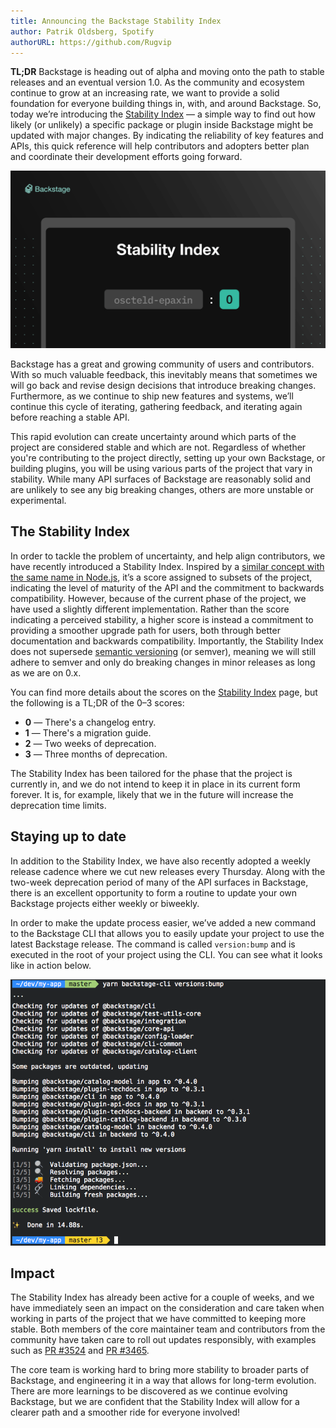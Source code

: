 ```yaml
---
title: Announcing the Backstage Stability Index
author: Patrik Oldsberg, Spotify
authorURL: https://github.com/Rugvip
---
```


**TL;DR** Backstage is heading out of alpha and moving onto the path to stable releases and an eventual version 1.0. As the community and ecosystem continue to grow at an increasing rate, we want to provide a solid foundation for everyone building things in, with, and around Backstage. So, today we’re introducing the [Stability Index](https://backstage.io/docs/overview/stability-index) — a simple way to find out how likely (or unlikely) a specific package or plugin inside Backstage might be updated with major changes. By indicating the reliability of key features and APIs, this quick reference will help contributors and adopters better plan and coordinate their development efforts going forward.

![Animation cycling between stability index scores](assets/2020-12-22/stability-index-hero.gif)

Backstage has a great and growing community of users and contributors. With so much valuable feedback, this inevitably means that sometimes we will go back and revise design decisions that introduce breaking changes. Furthermore, as we continue to ship new features and systems, we’ll continue this cycle of iterating, gathering feedback, and iterating again before reaching a stable API.

This rapid evolution can create uncertainty around which parts of the project are considered stable and which are not. Regardless of whether you're contributing to the project directly, setting up your own Backstage, or building plugins, you will be using various parts of the project that vary in stability. While many API surfaces of Backstage are reasonably solid and are unlikely to see any big breaking changes, others are more unstable or experimental.

## The Stability Index

In order to tackle the problem of uncertainty, and help align contributors, we have recently introduced a Stability Index. Inspired by a [similar concept with the same name in Node.js](https://nodejs.org/docs/latest-v4.x/api/documentation.html#documentation_stability_index), it’s a score assigned to subsets of the project, indicating the level of maturity of the API and the commitment to backwards compatibility. However, because of the current phase of the project, we have used a slightly different implementation. Rather than the score indicating a perceived stability, a higher score is instead a commitment to providing a smoother upgrade path for users, both through better documentation and backwards compatibility. Importantly, the Stability Index does not supersede [semantic versioning](https://semver.org/) (or semver), meaning we will still adhere to semver and only do breaking changes in minor releases as long as we are on 0.x.

You can find more details about the scores on the [Stability Index](https://backstage.io/docs/overview/stability-index) page, but the following is a TL;DR of the 0–3 scores:

- **0** — There's a changelog entry.
- **1** — There's a migration guide.
- **2** — Two weeks of deprecation.
- **3** — Three months of deprecation.

The Stability Index has been tailored for the phase that the project is currently in, and we do not intend to keep it in place in its current form forever. It is, for example, likely that we in the future will increase the deprecation time limits.

## Staying up to date

In addition to the Stability Index, we have also recently adopted a weekly release cadence where we cut new releases every Thursday. Along with the two-week deprecation period of many of the API surfaces in Backstage, there is an excellent opportunity to form a routine to update your own Backstage projects either weekly or biweekly.

In order to make the update process easier, we’ve added a new command to the Backstage CLI that allows you to easily update your project to use the latest Backstage release. The command is called `version:bump` and is executed in the root of your project using the CLI. You can see what it looks like in action below.

![Output of the `backstage-cli` `version:bump` command](assets/2020-12-22/versions-bump.png)

## Impact

The Stability Index has already been active for a couple of weeks, and we have immediately seen an impact on the consideration and care taken when working in parts of the project that we have committed to keeping more stable. Both members of the core maintainer team and contributors from the community have taken care to roll out updates responsibly, with examples such as [PR #3524](https://github.com/backstage/backstage/pull/3524) and [PR #3465](https://github.com/backstage/backstage/pull/3465).

The core team is working hard to bring more stability to broader parts of Backstage, and engineering it in a way that allows for long-term evolution. There are more learnings to be discovered as we continue evolving Backstage, but we are confident that the Stability Index will allow for a clearer path and a smoother ride for everyone involved!

